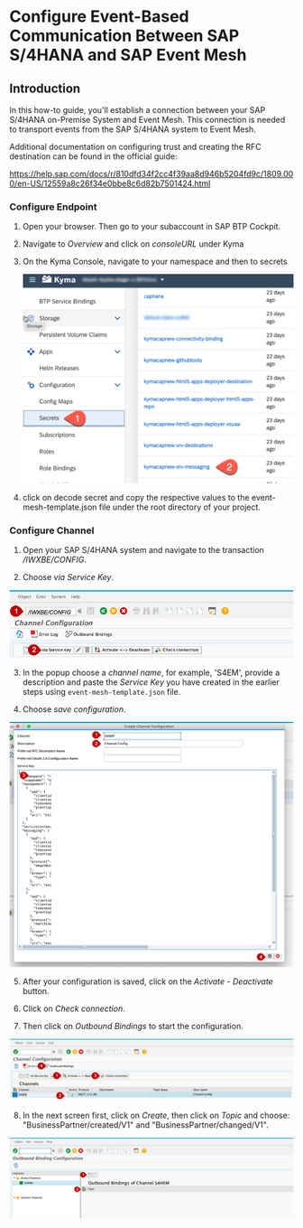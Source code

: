 # Configure Event-Based Communication Between SAP S/4HANA and SAP Event Mesh
## Introduction

In this how-to guide, you'll establish a connection between your SAP S/4HANA on-Premise System and Event Mesh. This connection is needed to transport events from the SAP S/4HANA system to Event Mesh.

Additional documentation on configuring trust and creating the RFC destination can be found in the official guide:

https://help.sap.com/docs/r/810dfd34f2cc4f39aa8d946b5204fd9c/1809.000/en-US/12559a8c26f34e0bbe8c6d82b7501424.html


### Configure Endpoint

1. Open your browser. Then go to your subaccount in SAP BTP Cockpit.
2. Navigate to *Overview* and click on *consoleURL* under Kyma
3. On the Kyma Console, navigate to your namespace and then to secrets

    ![messaging-secret](./images/messaging-secret.png)

6.  click on decode secret and copy the respective values to the event-mesh-template.json file under the root directory of your project.


 ### Configure Channel

 1. Open your SAP S/4HANA system and navigate to the transaction */IWXBE/CONFIG*.

 2. Choose *via Service Key*.

 ![Configure Channel](./images/EventBased4.png)

 3. In the popup choose a *channel name*, for example, 'S4EM', provide a description and paste the *Service Key* you have created in the earlier steps using `event-mesh-template.json` file.

 4. Choose *save configuration*.

  ![Create configuration](./images/EventBased5.png)

 5. After your configuration is saved, click on the *Activate - Deactivate* button.

 6. Click on *Check connection*.

 7. Then click on *Outbound Bindings* to start the configuration.

  ![Check Connection](./images/EventBased6.png)

 8. In the next screen first, click on *Create*, then click on *Topic* and choose: "BusinessPartner/created/V1" and "BusinessPartner/changed/V1".

 ![Create Outbound Bindings](./images/EventBased7.png)

